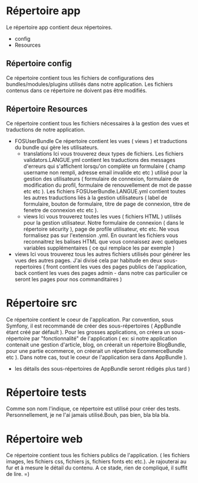 # Répertoire app

Le répertoire app contient deux répertoires.

  - config
  - Resources

## Répertoire config

Ce répertoire contient tous les fichiers de configurations des bundles/modules/plugins utilisés dans notre application. Les fichiers contenus dans ce répertoire ne doivent pas être modifiés.

## Répertoire Resources

Ce répertoire contient tous les fichiers nécessaires à la gestion des vues et traductions de notre application.

  - FOSUserBundle
Ce répertoire contient les vues ( views ) et traductions du bundle qui gère les utilisateurs.
    - translations
Ici vous trouverez deux types de fichiers. Les fichiers validators.LANGUE.yml contient les traductions des messages d'erreurs qui s'affichent lorsqu'on complète un formulaire ( champ username non rempli, adresse email invalide etc etc ) utilisé pour la gestion des utilisateurs ( formulaire de connexion, formulaire de modification du profil, formulaire de renouvellement de mot de passe etc etc ). Les fichiers FOSUserBundle.LANGUE.yml contient toutes les autres traductions liés à la gestion utilisateurs ( label de formulaire, bouton de formulaire, titre de page de connexion, titre de fenetre de connexion etc etc ).
    - views
Ici vous trouverez toutes les vues ( fichiers HTML ) utilisés pour la gestion utilisateur. Notre formulaire de connexion ( dans le répertoire sécurity ), page de profile utilisateur, etc etc. Ne vous formalisez pas sur l'extension .yml. En ouvrant les fichiers vous reconnaitrez les balises HTML que vous connaissez avec quelques variables supplémentaires ( ce qui remplace les <?php echo "toto" ?> par exemple )
  - views
Ici vous trouverez tous les autres fichiers utilisés pour  générer les vues des autres pages. J'ai divisé cela par habitude en deux sous-repertoires ( front contient les vues des pages publics de l'application, back contient les vues des pages admin - dans notre cas particulier ce seront les pages  pour nos commanditaires )

# Répertoire src
Ce répertoire contient le coeur de l'application. Par convention, sous Symfony, il est recommandé de créer des sous-répertoires ( AppBundle étant créé par défault ). Pour les grosses applications, on créera un sous-répertoire par "fonctionnalité" de l'application ( ex: si notre application contenait une gestion d'article, blog, on créerait un répertoire BlogBundle, pour une partie ecommerce, on créerait un répertoire EcommerceBundle etc ). Dans notre cas, tout le coeur de l'application sera dans AppBundle ).
 - les détails des sous-répertoires de AppBundle seront rédigés  plus tard )

# Répertoire tests
Comme son nom  l'indique, ce répertoire est utilisé pour créer des tests. Personnellement, je ne l'ai jamais utilisé.Bouh, pas bien, bla bla bla.

# Répertoire web
Ce répertoire contient tous les fichiers publics de l'application. ( les fichiers images, les fichiers css, fichiers js, fichiers fonts etc etc.). Je rajouterai au fur et à mesure le détail du contenu. A ce stade, rien de compliqué, il suffit de lire. =)
